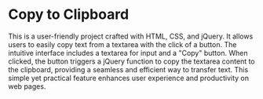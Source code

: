 # Copy to Clipboard
This is a user-friendly project crafted with HTML, CSS, and jQuery. It allows users to easily copy text from a textarea with the click of a button. The intuitive interface includes a textarea for input and a "Copy" button. When clicked, the button triggers a jQuery function to copy the textarea content to the clipboard, providing a seamless and efficient way to transfer text. This simple yet practical feature enhances user experience and productivity on web pages.

